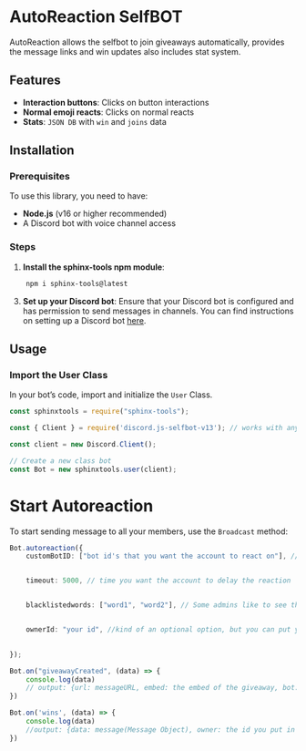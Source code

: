 # AutoReaction SelfBOT

AutoReaction allows the selfbot to join giveaways automatically, provides the message links and win updates also includes stat system.

## Features

- **Interaction buttons**: Clicks on button interactions
- **Normal emoji reacts**: Clicks on normal reacts
- **Stats**: `JSON DB` with `win` and `joins` data

## Installation

### Prerequisites

To use this library, you need to have:

- **Node.js** (v16 or higher recommended)
- A Discord bot with voice channel access

### Steps

1. **Install the sphinx-tools npm module**:

```bash
    npm i sphinx-tools@latest
```

3. **Set up your Discord bot**: Ensure that your Discord bot is configured and has permission to send messages in channels. You can find instructions on setting up a Discord bot [here](https://discordjs.guide/).

## Usage

### Import the User Class

In your bot’s code, import and initialize the `User` Class.

```typescript
const sphinxtools = require("sphinx-tools");

const { Client } = require('discord.js-selfbot-v13'); // works with any library that uses discord.js-like syntax;

const client = new Discord.Client();

// Create a new class bot
const Bot = new sphinxtools.user(client);
```
# Start Autoreaction

To start sending message to all your members, use the `Broadcast` method:
```typescript
Bot.autoreaction({
    customBotID: ["bot id's that you want the account to react on"], // optional option, There is 2 default bots


    timeout: 5000, // time you want the account to delay the reaction


    blacklistedwords: ["word1", "word2"], // Some admins like to see the accounts that uses autoreaction so this is a secuirty measure, put words like "test" so the bot won't react on these giveaways


    ownerId: "your id", //kind of an optional option, but you can put your id and that id will be returned when you win a giveaway

    
});

Bot.on("giveawayCreated", (data) => {
    console.log(data)
    // output: {url: messageURL, embed: the embed of the giveaway, bot: the bot that made the giveaway}
})

Bot.on('wins', (data) => {
    console.log(data)
    //output: {data: message(Message Object), owner: the id you put in ownerId, inv: server Invite}
})

```
